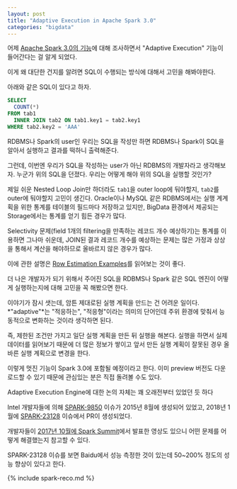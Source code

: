 ```yaml
---
layout: post
title: "Adaptive Execution in Apache Spark 3.0"
categories: "bigdata"
---
```


어제 [Apache Spark 3.0의 기능](https://jason-heo.github.io/bigdata/2019/11/30/spark-30-preview.html)에 대해 조사하면서 "Adaptive Execution" 기능이 들어간다는 걸 알게 되었다.

이게 왜 대단한 건지를 알려면 SQL이 수행되는 방식에 대해서 고민을 해봐야한다.

아래와 같은 SQL이 있다고 하자.

```sql
SELECT
  COUNT(*)
FROM tab1
  INNER JOIN tab2 ON tab1.key1 = tab2.key1
WHERE tab2.key2 = 'AAA'
```

RDBMS나 Spark의 user인 우리는 SQL을 작성만 하면 RDBMS나 Spark이 SQL을 알아서 실행하고 결과를 떡하니 출력해준다.

그런데, 이번엔 우리가 SQL을 작성하는 user가 아닌 RDBMS의 개발자라고 생각해보자. 누군가 위의 SQL을 던졌다. 우리는 어떻게 해야 위의 SQL을 실행할 것인가?

제일 쉬운 Nested Loop Join만 하더라도 `tab1`을 outer loop에 둬야할지, `tab2`를 outer에 둬야할지 고민이 생긴다. Oracle이나 MySQL 같은 RDBMS에서는 실행 계계획을 위한 통계를 테이블의 필드마다 저장하고 있지만, BigData 환경에서 제공되는 Storage에서는 통계를 얻기 힘든 경우가 많다.

Selectivity 문제(field 1개의 filtering을 만족하는 레코드 개수 예상하기)는 통계를 이용하면 그나마 쉬운데, JOIN된 결과 레코드 개수를 예상하는 문제는 많은 가정과 상상을 통해서 계산을 해야하므로 올바르지 않은 경우가 많다.

이에 관한 설명은 [Row Estimation Examples](https://www.postgresql.org/docs/8.3/row-estimation-examples.html)를 읽어보는 것이 좋다.

더 나은 개발자가 되기 위해서 주어진 SQL을 RDBMS나 Spark 같은 SQL 엔진이 어떻게 실행하는지에 대해 고민을 꼭 해봤으면 한다.

이야기가 잠시 샛는데, 암튼 제대로된 실행 계획을 만드는 건 어려운 일이다. *"adaptive"*는 "적응하는", "적응형"이라는 의미의 단어인데 주위 환경에 맞춰서 능동적으로 변화하는 것이라 생각하면 된다.

즉, 제한된 조건만 가지고 일단 실행 계획을 만든 뒤 실행을 해본다. 실행을 하면서 실제 데이터를 읽어보기 때문에 더 많은 정보가 쌓이고 앞서 만든 실행 계획이 잘못된 경우 올바른 실행 계획으로 변경을 한다.

이렇게 멋진 기능이 Spark 3.0에 포함될 예정이라고 한다. 이미 preview 버전도 다운로드할 수 있기 때문에 관심있는 분은 직접 돌려볼 수도 있다.

Adaptive Execution Engine에 대한 논의 자체는 꽤 오래전부터 있었던 듯 하다

Intel 개발자들에 의해 [SPARK-9850](https://issues.apache.org/jira/browse/SPARK-9850) 이슈가 2015년 8월에 생성되어 있었고, 2018년 1월에 [SPARK-23128](https://issues.apache.org/jira/browse/SPARK-23128) 이슈에서 PR이 생성되었다.

개발자들이 [2017년 10월에 Spark Summit](https://www.youtube.com/watch?v=FZgojLWdjaw)에서 발표한 영상도 있으니 어떤 문제를 어떻게 해결했는지 참고할 수 있다.

SPARK-23128 이슈를 보면 Baidu에서 성능 측정한 것이 있는데 50~200% 정도의 성능 향상이 있다고 한다.

{% include spark-reco.md %}
